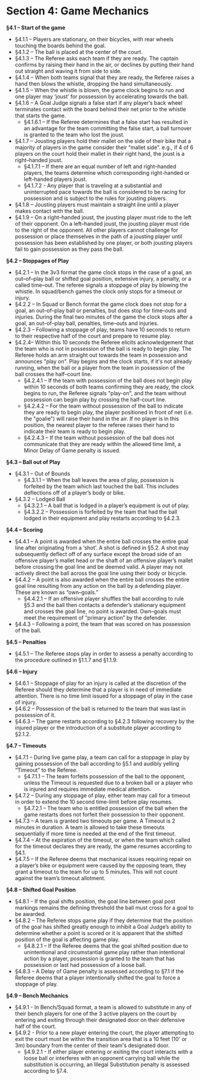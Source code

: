# Section 4: Game Mechanics

**§4.1 – Start of the game**

* §4.1.1 – Players are stationary, on their bicycles, with rear wheels touching the boards behind the goal.
* §4.1.2 – The ball is placed at the center of the court.
* §4.1.3 – The Referee asks each team if they are ready. The captain confirms by raising their hand in the air, or declines by putting their hand out straight and waving it from side to side.
* §4.1.4 – When both teams signal that they are ready, the Referee raises a hand then blows the whistle, dropping the hand simultaneously.
* §4.1.5 – When the whistle is blown, the game clock begins to run and one player may ‘joust’ for possession by accelerating towards the ball.
* §4.1.6 – A Goal Judge signals a false start if any player’s back wheel terminates contact with the board behind their net prior to the whistle that starts the game.
  * §4.1.6.1 – If the Referee determines that a false start has resulted in an advantage for the team committing the false start, a ball turnover is granted to the team who lost the joust.
* §4.1.7 – Jousting players hold their mallet on the side of their bike that a majority of players in the game consider their “mallet side”. e.g., if 4 of 6 players on the court hold their mallet in their right hand, the joust is a right–handed joust.
  * §4.1.7.1 – If there are an equal number of left and right–handed players, the teams determine which corresponding right-handed or left-handed players joust. 
  * §4.1.7.2 - Any player that is traveling at a substantial and uninterrupted pace towards the ball is considered to be racing for possession and is subject to the rules for jousting players.
* §4.1.8 – Jousting players must maintain a straight line until a player makes contact with the ball.
* §4.1.9 – On a right–handed joust, the jousting player must ride to the left of their opponent. On a left–handed joust, the jousting player must ride to the right of the opponent. All other players cannot challenge for possession or place themselves in the path of a jousting player until possession has been established by one player, or both jousting players fail to gain possession as they pass the ball.

**§4.2 – Stoppages of Play**

* §4.2.1 – In the 3v3 format the game clock stops in the case of a goal, an out–of–play ball or shifted goal position, extensive injury, a penalty, or a called time–out. The referee signals a stoppage of play by blowing the whistle. In squad/bench games the clock only stops for a timeout or injury. 
* §4.2.2 – In Squad or Bench format the game clock does not stop for a goal, an out–of–play ball or penalties, but does stop for time–outs and injuries. During the final two minutes of the game the clock stops after a goal, an out–of–play ball, penalties, time–outs and injuries.
* §4.2.3 – Following a stoppage of play, teams have 10 seconds to return to their respective half of the court and prepare to resume play. 
* §4.2.4– Within this 10 seconds the Referee elicits acknowledgement that the team who is not in possession of the ball is ready to begin play. The Referee holds an arm straight out towards the team in possession and announces "play on". Play begins and the clock starts, if it's not already running, when the ball or a player from the team in possession of the ball crosses the half–court line.
  * §4.2.4.1 – If the team with possession of the ball does not begin play within 10 seconds of both teams confirming they are ready, the clock begins to run, the Referee signals "play-on", and the team without possession can begin play by crossing the half-court line.
  * §4.2.4.2 – For the team without possession of the ball to indicate they are ready to begin play, the player positioned in front of net \(i.e. the "goalie"\) will raise their hand in the air. If no player is in this position, the nearest player to the referee raises their hand to indicate their team is ready to begin play.
  * §4.2.4.3 – If the team without possession of the ball does not communicate that they are ready within the allowed time limit, a Minor Delay of Game penalty is issued.

**§4.3 – Ball out of Play**

* §4.3.1 – Out of Bounds
  * §4.3.1.1 – When the ball leaves the area of play, possession is forfeited by the team which last touched the ball. This includes deflections off of a player’s body or bike.
* §4.3.2 – Lodged Ball
  * §4.3.2.1 – A ball that is lodged in a player’s equipment is out of play.
  * §4.3.2.2 – Possession is forfeited by the team that had the ball lodged in their equipment and play restarts according to §4.2.3.

**§4.4 – Scoring**

* §4.4.1 – A point is awarded when the entire ball crosses the entire goal line after originating from a ‘shot’. A shot is defined in §5.2. A shot may subsequently deflect off of any surface except the broad side of an offensive player’s mallet head or the shaft of an offensive player’s mallet before crossing the goal line and be deemed valid. A player may not actively direct the ball across the goal line using their body or bicycle.
* §4.4.2 – A point is also awarded when the entire ball crosses the entire goal line resulting from any action on the ball by a defending player. These are known as “own–goals.”
  * §4.4.2.1 – If an offensive player shuffles the ball according to rule §5.3 and the ball then contacts a defender’s stationary equipment and crosses the goal line, no point is awarded. Own–goals must meet the requirement of “primary action” by the defender.
* §4.4.3 – Following a point, the team that was scored on has possession of the ball.

**§4.5 – Penalties**

* §4.5.1 – The Referee stops play in order to assess a penalty according to the procedure outlined in §1.1.7 and §1.1.9.

**§4.6 – Injury**

* §4.6.1 – Stoppage of play for an injury is called at the discretion of the Referee should they determine that a player is in need of immediate attention. There is no time limit issued for a stoppage of play in the case of injury.
* §4.6.2 – Possession of the ball is returned to the team that was last in possession of it.
* §4.6.3 – The game restarts according to §4.2.3 following recovery by the injured player or the introduction of a substitute player according to §2.1.2.

**§4.7 – Timeouts**

* §4.7.1 – During live game play, a team can call for a stoppage in play by gaining possession of the ball according to §5.1 and audibly yelling “Timeout” to the Referee.
  * §4.7.1.1 – The team forfeits possession of the ball to the opponent, unless the Timeout is requested due to a broken ball or a player who is injured and requires immediate medical attention.
* §4.7.2 – During any stoppage of play, either team may call for a timeout in order to extend the 10 second time-limit before play resumes.
  * §4.7.2.1 – The team who is entitled possession of the ball when the game restarts does not forfeit their possession to their opponent.
* §4.7.3 – A team is granted two timeouts per game. A Timeout is 2 minutes in duration. A team is allowed to take these timeouts sequentially if more time is needed at the end of the first timeout.
* §4.7.4 – At the expiration of the timeout, or when the team which called for the timeout declares they are ready, the game resumes according to §4.1.
* §4.7.5 – If the Referee deems that mechanical issues requiring repair on a player’s bike or equipment were caused by the opposing team, they grant a timeout to the team for up to 5 minutes. This will not count against the team’s timeout allotment.

**§4.8 – Shifted Goal Position**

* §4.8.1 – If the goal shifts position, the goal line between goal post markings remains the defining threshold the ball must cross for a goal to be awarded.
* §4.8.2 – The Referee stops game play if they determine that the position of the goal has shifted greatly enough to inhibit a Goal Judge’s ability to determine whether a point is scored or it is apparent that the shifted position of the goal is affecting game play.
  * §4.8.2.1 – If the Referee deems that the goal shifted position due to unintentional and circumstantial game play rather than intentional action by a player, possession is granted to the team that has possession or last had possession of a loose ball.
* §4.8.3 – A Delay of Game penalty is assessed according to §7.1 if the Referee deems that a player intentionally shifted the goal to force a stoppage of play.

**§4.9 – Bench Mechanics**

* §4.9.1 - In Bench/Squad format, a team is allowed to substitute in any of their bench players for one of the 3 active players on the court by entering and exiting through their designated door on their defensive half of the court.
* §4.9.2 - Prior to a new player entering the court, the player attempting to exit the court must be within the transition area that is a 10 feet \(10' or 3m\) boundary from the center of their team's designated door.
  * §4.9.2.1 - If either player entering or exiting the court interacts with a loose ball or interferes with an opponent carrying ball while the substitution is occurring, an Illegal Substitution penalty is assessed according to §7.4.


